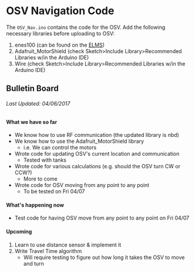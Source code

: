 # OSV Navigation Code


The `OSV_Nav.ino` contains the code for the OSV. Add the following necessary
libraries before uploading to OSV:
1. enes100 (can be found on the [ELMS](https://myelms.umd.edu/courses/1223708/files/folder/Arduino%20Files))
2. Adafruit_MotorShield (check Sketch>Include Library>Recommended Libraries w/in
    the Arduino IDE)
3. Wire (check Sketch>Include Library>Recommended Libraries w/in
    the Arduino IDE)

## Bulletin Board
###### *Last Updated: 04/06/2017*

#### What we have so far
* We know how to use RF communication (the updated library is nbd)
* We know how to use the Adafruit_MotorShield library
    * i.e. We can control the motors
* Wrote code for updating OSV's current location and communication
    * Tested with tanks
* Wrote code for various calculations (e.g. should the OSV turn CW or CCW?)
    * More to come
* Wrote code for OSV moving from any point to any point
    * To be tested on Fri 04/07
#### What's happening now
* Test code for having OSV move from any point to any point on Fri 04/07

#### Upcoming
1. Learn to use distance sensor & implement it
2. Write Travel Time algorithm
    * Will require testing to figure out how long it takes the OSV to move and turn

